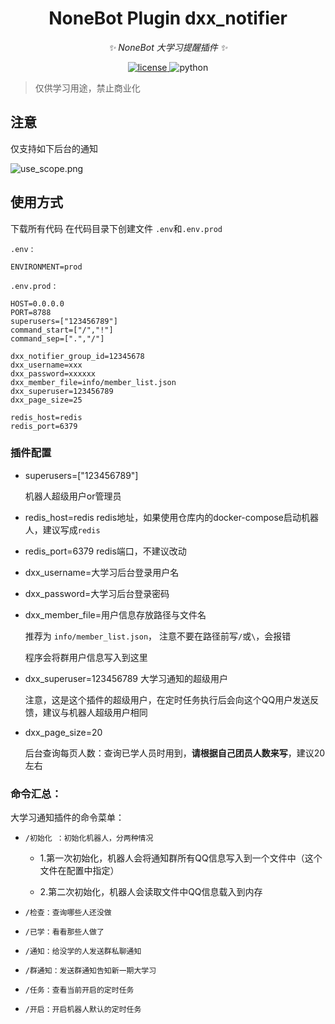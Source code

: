 <!--
 * @Author: imsixn
 * @Date: 2022-03-25 09:57:20
 * @LastEditors: imsixn
 * @LastEditTime: 2022-04-16 14:50:09
 * @Description: file content
-->


<div align="center">

# NoneBot Plugin dxx_notifier

_✨ NoneBot 大学习提醒插件 ✨_

</div>

<p align="center">
  <a href="https://raw.githubusercontent.com/imshixin/nonebot_plugin_dxx_notifier/main/LICENSE">
    <img src="https://img.shields.io/github/license/imshixin/nonebot_plugin_dxx_notifier" alt="license">
  </a>
  <img src="https://img.shields.io/badge/python-3.7+-blue.svg" alt="python">
</p>

> 仅供学习用途，禁止商业化

## 注意

仅支持如下后台的通知

![use_scope.png](./use_scope.png)


## 使用方式

下载所有代码
在代码目录下创建文件 `.env`和`.env.prod`

`.env` :
```env
ENVIRONMENT=prod
```
`.env.prod` :
```env
HOST=0.0.0.0
PORT=8788
superusers=["123456789"]
command_start=["/","!"]
command_sep=[".","/"]

dxx_notifier_group_id=12345678
dxx_username=xxx
dxx_password=xxxxxx
dxx_member_file=info/member_list.json
dxx_superuser=123456789
dxx_page_size=25

redis_host=redis
redis_port=6379
```


### 插件配置
- superusers=["123456789"]

  机器人超级用户or管理员

- redis_host=redis
  redis地址，如果使用仓库内的docker-compose启动机器人，建议写成`redis`
- redis_port=6379
  redis端口，不建议改动
- dxx_username=大学习后台登录用户名

- dxx_password=大学习后台登录密码

- dxx_member_file=用户信息存放路径与文件名

  推荐为 `info/member_list.json`， 注意不要在路径前写`/`或`\`，会报错

  程序会将群用户信息写入到这里

- dxx_superuser=123456789
  大学习通知的超级用户

  注意，这是这个插件的超级用户，在定时任务执行后会向这个QQ用户发送反馈，建议与机器人超级用户相同

- dxx_page_size=20

  后台查询每页人数：查询已学人员时用到，**请根据自己团员人数来写**，建议20左右

### 命令汇总：

大学习通知插件的命令菜单：

-     /初始化 ：初始化机器人，分两种情况
  - 1.第一次初始化，机器人会将通知群所有QQ信息写入到一个文件中（这个文件在配置中指定）

  - 2.第二次初始化，机器人会读取文件中QQ信息载入到内存
-     /检查：查询哪些人还没做
-     /已学：看看那些人做了
-     /通知：给没学的人发送群私聊通知
-     /群通知：发送群通知告知新一期大学习
-     /任务：查看当前开启的定时任务
-     /开启：开启机器人默认的定时任务